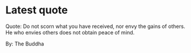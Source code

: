 # Latest quote 

Quote: Do not scorn what you have received, nor envy the gains of others. He who envies others does not obtain peace of mind. 

By: The Buddha